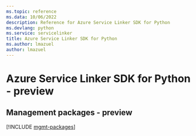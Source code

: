 ```yaml
---
ms.topic: reference
ms.data: 10/06/2022
description: Reference for Azure Service Linker SDK for Python
ms.devlang: python
ms.service: servicelinker
title: Azure Service Linker SDK for Python
ms.author: lmazuel
author: lmazuel
---
```

# Azure Service Linker SDK for Python - preview

## Management packages - preview
[!INCLUDE [mgmt-packages](service-linker-mgmt-index.md)]